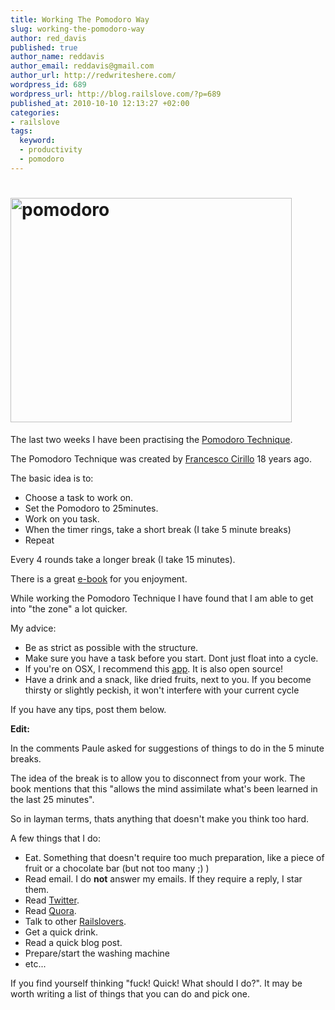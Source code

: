 ```yaml
--- 
title: Working The Pomodoro Way
slug: working-the-pomodoro-way
author: red_davis
published: true
author_name: reddavis
author_email: reddavis@gmail.com
author_url: http://redwriteshere.com/
wordpress_id: 689
wordpress_url: http://blog.railslove.com/?p=689
published_at: 2010-10-10 12:13:27 +02:00
categories: 
- railslove
tags: 
  keyword: 
  - productivity
  - pomodoro
---
```

<h1><img class="alignnone size-full wp-image-696" title="pomodoro" src="http://blog.railslove.com/wp-content/uploads/2010/10/pomodoro.jpeg" alt="pomodoro" width="450" height="359" /></h1>
The last two weeks I have been practising the <a href="http://www.pomodorotechnique.com/index.html">Pomodoro Technique</a>.

The Pomodoro Technique was created by <a href="http://www.francescocirillo.com/fc.html">Francesco Cirillo</a> 18 years ago.

The basic idea is to:
<ul>
	<li>Choose a task to work on.</li>
	<li>Set the Pomodoro to 25minutes.</li>
	<li>Work on you task.</li>
	<li>When the timer rings, take a short break (I take 5 minute breaks)</li>
	<li>Repeat</li>
</ul>
Every 4 rounds take a longer break (I take 15 minutes).

There is a great <a href="http://www.scribd.com/doc/36672142/The-Pomodoro-Technique">e-book</a> for you enjoyment.

While working the Pomodoro Technique I have found that I am able to get into "the zone" a lot quicker.

My advice:
<ul>
	<li>Be as strict as possible with the structure.</li>
	<li>Make sure you have a task before you start. Dont just float into a cycle.</li>
	<li>If you're on OSX, I recommend this <a href="http://pomodoro.ugolandini.com/">app</a>. It is also open source!</li>
	<li>Have a drink and a snack, like dried fruits, next to you. If you become thirsty or slightly peckish, it won't interfere with your current cycle</li>
</ul>
If you have any tips, post them below.

<strong>Edit:</strong>

In the comments Paule asked for suggestions of things to do in the 5 minute breaks.

The idea of the break is to allow you to disconnect from your work. The book mentions that this "allows the mind assimilate what's been learned in the last 25 minutes".

So in layman terms, thats anything that doesn't make you think too hard.

A few things that I do:
<ul>
	<li>Eat. Something that doesn't require too much preparation, like a piece of fruit or a chocolate bar (but not too many ;) )</li>
	<li>Read email. I do <strong>not</strong> answer my emails. If they require a reply, I star them.</li>
	<li>Read <a href="http://twitter.com/">Twitter</a>.</li>
	<li>Read <a href="http://www.quora.com/">Quora</a>.</li>
	<li>Talk to other <a href="http://railslove.com/about-us">Railslovers</a>.</li>
	<li>Get a quick drink.</li>
	<li>Read a quick blog post.</li>
	<li>Prepare/start the washing machine</li>
	<li>etc...</li>
</ul>

If you find yourself thinking "fuck! Quick! What should I do?". It may be worth writing a list of things that you can do and pick one.
